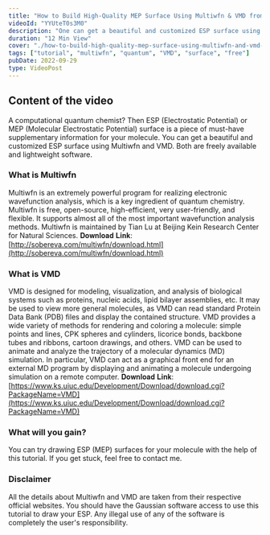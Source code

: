 ```yaml
---
title: "How to Build High-Quality MEP Surface Using Multiwfn & VMD from Gaussian CheckPoint File?"
videoId: "YYUteT0s3M0"
description: "One can get a beautiful and customized ESP surface using Multiwfn and VMD. Both are freely available and lightweight software."
duration: "12 Min View"
cover: "./how-to-build-high-quality-mep-surface-using-multiwfn-and-vmd-from-gaussian-checkpoint-file.png"
tags: ["tutorial", "multiwfn", "quantum", "VMD", "surface", "free"]
pubDate: 2022-09-29
type: VideoPost
---
```

## Content of the video
A computational quantum chemist? Then ESP (Electrostatic Potential) or MEP (Molecular Electrostatic Potential) surface is a piece of must-have supplementary information for your molecule.  You can get a beautiful and customized ESP surface using Multiwfn and VMD. Both are freely available and lightweight software.

### What is Multiwfn
Multiwfn is an extremely powerful program for realizing electronic wavefunction analysis, which is a key ingredient of quantum chemistry. Multiwfn is free, open-source, high-efficient, very user-friendly, and flexible. It supports almost all of the most important wavefunction analysis methods. Multiwfn is maintained by Tian Lu at Beijing Kein Research Center for Natural Sciences.
𝐃𝐨𝐰𝐧𝐥𝐨𝐚𝐝 𝐋𝐢𝐧𝐤: [http://sobereva.com/multiwfn/download.html](http://sobereva.com/multiwfn/download.html)

### What is VMD
VMD is designed for modeling, visualization, and analysis of biological systems such as proteins, nucleic acids, lipid bilayer assemblies, etc. It may be used to view more general molecules, as VMD can read standard Protein Data Bank (PDB) files and display the contained structure. VMD provides a wide variety of methods for rendering and coloring a molecule: simple points and lines, CPK spheres and cylinders, licorice bonds, backbone tubes and ribbons, cartoon drawings, and others. VMD can be used to animate and analyze the trajectory of a molecular dynamics (MD) simulation. In particular, VMD can act as a graphical front end for an external MD program by displaying and animating a molecule undergoing simulation on a remote computer.
𝐃𝐨𝐰𝐧𝐥𝐨𝐚𝐝 𝐋𝐢𝐧𝐤: [https://www.ks.uiuc.edu/Development/Download/download.cgi?PackageName=VMD](https://www.ks.uiuc.edu/Development/Download/download.cgi?PackageName=VMD)

### What will you gain?
You can try drawing ESP (MEP) surfaces for your molecule with the help of this tutorial. If you get stuck, feel free to contact me.

### Disclaimer
All the details about Multiwfn and VMD are taken from their respective official websites. You should have the Gaussian software access to use this tutorial to draw your ESP. Any illegal use of any of the software is completely the user's responsibility.